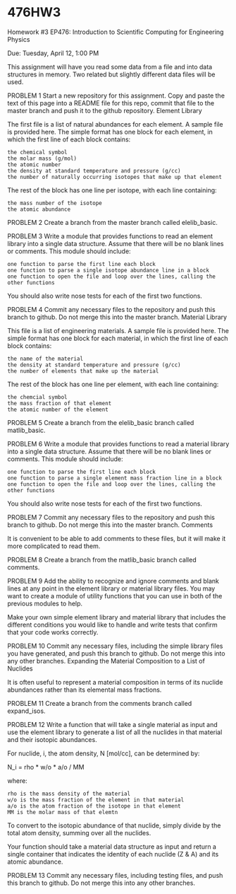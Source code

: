 # 476HW3

Homework #3
EP476: Introduction to Scientific Computing for Engineering Physics

Due: Tuesday, April 12, 1:00 PM

This assignment will have you read some data from a file and into data structures in memory. Two related but slightly different data files will be used.

PROBLEM 1 Start a new repository for this assignment. Copy and paste the text of this page into a README file for this repo, commit that file to the master branch and push it to the github repository.
Element Library

The first file is a list of natural abundances for each element. A sample file is provided here. The simple format has one block for each element, in which the first line of each block contains:

    the chemical symbol
    the molar mass (g/mol)
    the atomic number
    the density at standard temperature and pressure (g/cc)
    the number of naturally occurring isotopes that make up that element

The rest of the block has one line per isotope, with each line containing:

    the mass number of the isotope
    the atomic abundance

PROBLEM 2 Create a branch from the master branch called elelib_basic.

PROBLEM 3 Write a module that provides functions to read an element library into a single data structure. Assume that there will be no blank lines or comments. This module should include:

    one function to parse the first line each block
    one function to parse a single isotope abundance line in a block
    one function to open the file and loop over the lines, calling the other functions

You should also write nose tests for each of the first two functions.

PROBLEM 4 Commit any necessary files to the repository and push this branch to github. Do not merge this into the master branch.
Material Library

This file is a list of engineering materials. A sample file is provided here. The simple format has one block for each material, in which the first line of each block contains:

    the name of the material
    the density at standard temperature and pressure (g/cc)
    the number of elements that make up the material

The rest of the block has one line per element, with each line containing:

    the chemcial symbol
    the mass fraction of that element
    the atomic number of the element

PROBLEM 5 Create a branch from the elelib_basic branch called matlib_basic.

PROBLEM 6 Write a module that provides functions to read a material library into a single data structure. Assume that there will be no blank lines or comments. This module should include:

    one function to parse the first line each block
    one function to parse a single element mass fraction line in a block
    one function to open the file and loop over the lines, calling the other functions

You should also write nose tests for each of the first two functions.

PROBLEM 7 Commit any necessary files to the repository and push this branch to github. Do not merge this into the master branch.
Comments

It is convenient to be able to add comments to these files, but it will make it more complicated to read them.

PROBLEM 8 Create a branch from the matlib_basic branch called comments.

PROBLEM 9 Add the ability to recognize and ignore comments and blank lines at any point in the element library or material library files. You may want to create a module of utility functions that you can use in both of the previous modules to help.

Make your own simple element library and material library that includes the different conditions you would like to handle and write tests that confirm that your code works correctly.

PROBLEM 10 Commit any necessary files, including the simple library files you have generated, and push this branch to github. Do not merge this into any other branches.
Expanding the Material Composition to a List of Nuclides

It is often useful to represent a material composition in terms of its nuclide abundances rather than its elemental mass fractions.

PROBLEM 11 Create a branch from the comments branch called expand_isos.

PROBLEM 12 Write a function that will take a single material as input and use the element library to generate a list of all the nuclides in that material and their isotopic abundances.

For nuclide, i, the atom density, N [mol/cc], can be determined by:

N_i = rho * w/o * a/o / MM

where:

    rho is the mass density of the material
    w/o is the mass fraction of the element in that material
    a/o is the atom fraction of the isotope in that element
    MM is the molar mass of that elemtn

To convert to the isotopic abundance of that nuclide, simply divide by the total atom density, summing over all the nuclides.

Your function should take a material data structure as input and return a single container that indicates the identity of each nuclide (Z & A) and its atomic abundance.

PROBLEM 13 Commit any necessary files, including testing files, and push this branch to github. Do not merge this into any other branches.

